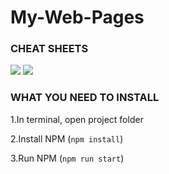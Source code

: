 # My-Web-Pages

### CHEAT SHEETS

<image src="/Cheat-sheet-1.jpg"/>
<image src="/Cheat-sheet-2.jpg"/>

### WHAT YOU NEED TO INSTALL

1.In terminal, open project folder

2.Install NPM (`npm install`)

3.Run NPM (`npm run start`)